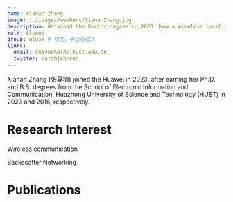 ```yaml
---
name: Xianan Zhang
image: ../images/members/XiananZhang.jpg
description: Obtained the Doctor degree in 2023. Now a wireless localization researcher in Huawei (Shanghai)
role: Alumni
group: alusm # 校友，毕业后拉入
links:
  email: shiyuehe(AT)hust.edu.cn
  twitter: sarahjohnson
---
```


Xianan Zhang (张夏楠) joined the Huawei in 2023, after earning her Ph.D. and B.S. degrees from the School of Electronic Information and Communication, Huazhong University of Science and Technology (HUST) in 2023 and 2016, respectively.


Research Interest
===
Wireless communication

Backscatter Networking

Publications
===

